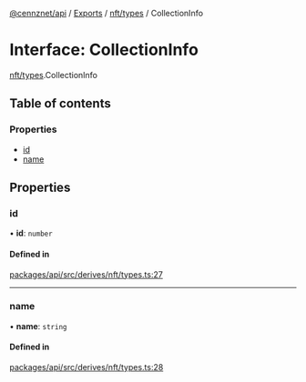 [@cennznet/api](../README.md) / [Exports](../modules.md) / [nft/types](../modules/nft_types.md) / CollectionInfo

# Interface: CollectionInfo

[nft/types](../modules/nft_types.md).CollectionInfo

## Table of contents

### Properties

- [id](nft_types.collectioninfo.md#id)
- [name](nft_types.collectioninfo.md#name)

## Properties

### id

• **id**: `number`

#### Defined in

[packages/api/src/derives/nft/types.ts:27](https://github.com/cennznet/api.js/blob/1844291/packages/api/src/derives/nft/types.ts#L27)

___

### name

• **name**: `string`

#### Defined in

[packages/api/src/derives/nft/types.ts:28](https://github.com/cennznet/api.js/blob/1844291/packages/api/src/derives/nft/types.ts#L28)
